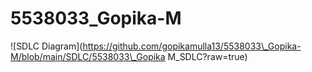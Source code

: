 # 5538033\_Gopika-M

!\[SDLC Diagram](https://github.com/gopikamulla13/5538033\_Gopika-M/blob/main/SDLC/5538033\_Gopika M\_SDLC?raw=true)



